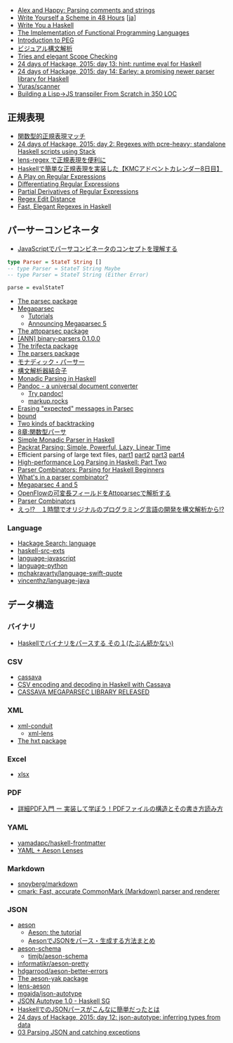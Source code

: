 * [Alex and Happy: Parsing comments and strings](http://www.jyotirmoy.net/posts/2015-08-17-alex-happy-startcodes.html)
* [Write Yourself a Scheme in 48 Hours](http://en.wikibooks.org/wiki/Write_Yourself_a_Scheme_in_48_Hours) [[ja](https://ja.wikibooks.org/wiki/48%E6%99%82%E9%96%93%E3%81%A7Scheme%E3%82%92%E6%9B%B8%E3%81%93%E3%81%86)]
* [Write You a Haskell](http://dev.stephendiehl.com/fun/)
* [The Implementation of Functional Programming Languages](http://research.microsoft.com/en-us/um/people/simonpj/papers/slpj-book-1987/)
* [Introduction to PEG](http://www.slideshare.net/kmizushima/introduction-to-peg)
* [ビジュアル構文解析](http://www.slideshare.net/ichikaz3/ss-11400787)
* [Tries and elegant Scope Checking](http://jaspervdj.be/posts/2015-10-30-tries-scope-checking.html)
* [24 days of Hackage, 2015: day 13: hint: runtime eval for Haskell](http://conscientiousprogrammer.com/blog/2015/12/13/24-days-of-hackage-2015-day-13-hint-runtime-eval-for-haskell/)
* [24 days of Hackage, 2015: day 14: Earley: a promising newer parser library for Haskell](http://conscientiousprogrammer.com/blog/2015/12/14/24-days-of-hackage-2015-day-14-earley-a-promising-newer-parser-library-for-haskell/)
* [Yuras/scanner](https://github.com/Yuras/scanner)
* [Building a Lisp->JS transpiler From Scratch in 350 LOC](http://gilmi.xyz/post/2016/10/14/lisp-to-js)

## 正規表現
* [関数型的正規表現マッチ](https://research.preferred.jp/2010/11/regexp-play/)
* [24 days of Hackage, 2015: day 2: Regexes with pcre-heavy; standalone Haskell scripts using Stack](http://conscientiousprogrammer.com/blog/2015/12/02/24-days-of-hackage-2015-day-2-regexes-with-pcre-heavy-standalone-haskell-scripts-using-stack/)
* [lens-regex で正規表現を便利に](http://qiita.com/thimura/items/887db74cdf8bde9c1902)
* [Haskellで簡単な正規表現を実装した【KMCアドベントカレンダー8日目】](http://yu-i9.hatenablog.com/entry/2014/12/08/000104)
* [A Play on Regular Expressions](http://sebfisch.github.io/haskell-regexp/regexp-play.pdf)
* [Differentiating Regular Expressions](http://languagengine.co/blog/differentiating-regular-expressions/)
* [Partial Derivatives of Regular Expressions](https://www.youtube.com/watch?v=QVdBPvOOjBA)
* [Regex Edit Distance](http://languagengine.co/blog/regex-edit-distance/)
* [Fast, Elegant Regexes in Haskell](https://begriffs.com/posts/2016-06-27-fast-haskell-regexes.html)

## パーサーコンビネータ
* [JavaScriptでパーサコンビネータのコンセプトを理解する](http://blog.anatoo.jp/entry/2015/04/26/220026)

```haskell
type Parser = StateT String []
-- type Parser = StateT String Maybe
-- type Parser = StateT String (Either Error)

parse = evalStateT
```

* [The parsec package](https://hackage.haskell.org/package/parsec)
* [Megaparsec](https://mrkkrp.github.io/megaparsec/)
  * [Tutorials](https://mrkkrp.github.io/megaparsec/tutorials.html)
  * [Announcing Megaparsec 5](https://mrkkrp.github.io/posts/announcing-megaparsec-5.html)
* [The attoparsec package](http://hackage.haskell.org/package/attoparsec)
* [[ANN] binary-parsers 0.1.0.0](https://www.reddit.com/r/haskell/comments/53m6cc/ann_binaryparsers_0100/)
* [The trifecta package](https://hackage.haskell.org/package/trifecta)
* [The parsers package](http://hackage.haskell.org/package/parsers)
* [モナディック・パーサー](http://d.hatena.ne.jp/kazu-yamamoto/20080920/1221881130)
* [構文解析器結合子](https://www.ipsj.or.jp/07editj/promenade/4702.pdf)
* [Monadic Parsing in Haskell](http://www.cs.nott.ac.uk/~gmh/pearl.pdf)
* [Pandoc - a universal document converter](http://pandoc.org/)
  * [Try pandoc!](http://pandoc.org/try/)
  * [markup.rocks](http://markup.rocks/)
* [Erasing "expected" messages in Parsec](http://jaspervdj.be/posts/2015-09-02-erasing-parsec-expected-messages.html)
* [bound](http://hackage.haskell.org/package/bound)
* [Two kinds of backtracking](http://gelisam.blogspot.ca/2015/09/two-kinds-of-backtracking.html)
* [8章:関数型パーサ](http://www.slideshare.net/RuiccRail/programming-haskell-chapter8)
* [Simple Monadic Parser in Haskell](http://michal.muskala.eu/2015/09/23/simple-monadic-parser-in-haskell.html)
* [Packrat Parsing: Simple, Powerful, Lazy, Linear Time](http://bford.info/pub/lang/packrat-icfp02.pdf)
* Efficient parsing of large text files, [part1](https://hbtvl.wordpress.com/2015/11/19/efficient-parsing-of-large-text-files-part-1/) [part2](https://hbtvl.wordpress.com/2015/11/28/efficient-parsing-of-large-text-files-part-2/) [part3](https://hbtvl.wordpress.com/2015/11/29/efficient-parsing-of-large-text-files-part-3/) [part4](https://hbtvl.wordpress.com/2015/12/14/efficient-parsing-of-large-text-files-part-4-and-conclusion/)
* [High-performance Log Parsing in Haskell: Part Two](https://www.safaribooksonline.com/blog/2015/12/14/high-performance-log-parsing-in-haskell-part-two/)
* [Parser Combinators: Parsing for Haskell Beginners](http://two-wrongs.com/parser-combinators-parsing-for-haskell-beginners)
* [What's in a parser combinator?](http://remusao.github.io/whats-in-a-parser-combinator.html)
* [Megaparsec 4 and 5](https://mrkkrp.github.io/posts/megaparsec-4-and-5.html)
* [OpenFlowの可変長フィールドをAttoparsecで解析する](http://qiita.com/ilyaletre/items/b0e77aeb67914aec60be)
* [Parser Combinators](http://athiemann.net/2016/05/27/parser-combinators.html)
* [えっ!?　１時間でオリジナルのプログラミング言語の開発を構文解析から!?](http://qiita.com/hiruberuto/items/160fe92376e795168acd)

### Language
* [Hackage Search: language](https://hackage.haskell.org/packages/search?terms=language)
* [haskell-src-exts](https://hackage.haskell.org/package/haskell-src-exts)
* [language-javascript](https://hackage.haskell.org/package/language-javascript)
* [language-python](https://hackage.haskell.org/package/language-python)
* [mchakravarty/language-swift-quote](https://github.com/mchakravarty/language-swift-quote)
* [vincenthz/language-java](https://github.com/vincenthz/language-java)

## データ構造
### バイナリ
* [Haskellでバイナリをパースする その１(たぶん続かない)](http://qiita.com/AyachiGin/items/4f9a0afea548288bfc87)

### CSV
* [cassava](https://hackage.haskell.org/package/cassava)
* [CSV encoding and decoding in Haskell with Cassava](https://www.stackbuilders.com/tutorials/haskell/csv-encoding-decoding/)
* [CASSAVA MEGAPARSEC LIBRARY RELEASED](https://www.stackbuilders.com/news/cassava-megaparsec-library-released)

### XML
* [xml-conduit](https://hackage.haskell.org/package/xml-conduit)
  * [xml-lens](https://hackage.haskell.org/package/xml-lens)
* [The hxt package](https://hackage.haskell.org/package/hxt)

### Excel
* [xlsx](https://hackage.haskell.org/package/xlsx)

### PDF
* [詳細PDF入門 ー 実装して学ぼう！PDFファイルの構造とその書き方読み方](http://itchyny.hatenablog.com/entry/2015/09/16/100000)

### YAML
* [yamadapc/haskell-frontmatter](https://github.com/yamadapc/haskell-frontmatter)
* [YAML + Aeson Lenses](http://mojobojo.com/posts/2016-03-31-yaml-aeson-lenses.html)

### Markdown
* [snoyberg/markdown](https://github.com/snoyberg/markdown)
* [cmark: Fast, accurate CommonMark (Markdown) parser and renderer](https://hackage.haskell.org/package/cmark)

### JSON
* [aeson](http://hackage.haskell.org/package/aeson)
  * [Aeson: the tutorial](http://artyom.me/aeson)
  * [AesonでJSONをパース・生成する方法まとめ](http://qiita.com/alpha22jp/items/4cc65f128962e11811fb)
* [aeson-schema](https://hackage.haskell.org/package/aeson-schema)
  * [timjb/aeson-schema](https://github.com/timjb/aeson-schema)
* [informatikr/aeson-pretty](https://github.com/informatikr/aeson-pretty)
* [hdgarrood/aeson-better-errors](https://github.com/hdgarrood/aeson-better-errors)
* [The aeson-yak package](http://hackage.haskell.org/package/aeson-yak)
* [lens-aeson](https://hackage.haskell.org/package/lens-aeson)
* [mgajda/json-autotype](https://github.com/mgajda/json-autotype)
* [JSON Autotype 1.0 - Haskell SG](https://www.youtube.com/watch?v=8D2-m2ikydc)
* [HaskellでのJSONパースがこんなに簡単だったとは](http://qiita.com/lotz/items/6305f8460db3419c22e3)
* [24 days of Hackage, 2015: day 12: json-autotype: inferring types from data](http://conscientiousprogrammer.com/blog/2015/12/12/24-days-of-hackage-2015-day-12-json-autotype-inferring-types-from-data/)
* [03 Parsing JSON and catching exceptions](https://github.com/mitchellwrosen/slacky/wiki/03-Parsing-JSON-and-catching-exceptions)

